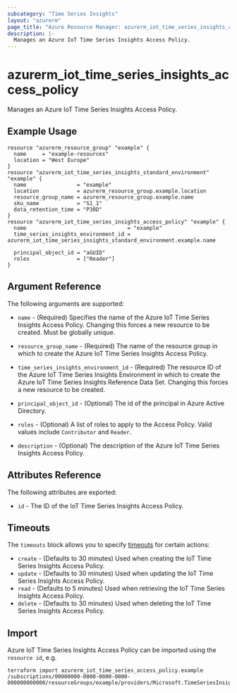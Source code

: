 ```yaml
---
subcategory: "Time Series Insights"
layout: "azurerm"
page_title: "Azure Resource Manager: azurerm_iot_time_series_insights_access_policy"
description: |-
  Manages an Azure IoT Time Series Insights Access Policy.
---
```


# azurerm_iot_time_series_insights_access_policy

Manages an Azure IoT Time Series Insights Access Policy.

## Example Usage

```hcl
resource "azurerm_resource_group" "example" {
  name     = "example-resources"
  location = "West Europe"
}
resource "azurerm_iot_time_series_insights_standard_environment" "example" {
  name                = "example"
  location            = azurerm_resource_group.example.location
  resource_group_name = azurerm_resource_group.example.name
  sku_name            = "S1_1"
  data_retention_time = "P30D"
}
resource "azurerm_iot_time_series_insights_access_policy" "example" {
  name                                = "example"
  time_series_insights_environment_id = azurerm_iot_time_series_insights_standard_environment.example.name

  principal_object_id = "aGUID"
  roles               = ["Reader"]
}
```

## Argument Reference

The following arguments are supported:

* `name` - (Required) Specifies the name of the Azure IoT Time Series Insights Access Policy. Changing this forces a new resource to be created. Must be globally unique.

* `resource_group_name` - (Required) The name of the resource group in which to create the Azure IoT Time Series Insights Access Policy.

* `time_series_insights_environment_id` - (Required) The resource ID of the Azure IoT Time Series Insights Environment in which to create the Azure IoT Time Series Insights Reference Data Set. Changing this forces a new resource to be created.

* `principal_object_id` - (Optional) The id of the principal in Azure Active Directory.

* `roles` - (Optional) A list of roles to apply to the Access Policy. Valid values include `Contributor` and `Reader`.

* `description` - (Optional) The description of the Azure IoT Time Series Insights Access Policy.

## Attributes Reference

The following attributes are exported:

* `id` - The ID of the IoT Time Series Insights Access Policy.

## Timeouts

The `timeouts` block allows you to specify [timeouts](https://www.terraform.io/docs/configuration/resources.html#timeouts) for certain actions:

* `create` - (Defaults to 30 minutes) Used when creating the IoT Time Series Insights Access Policy.
* `update` - (Defaults to 30 minutes) Used when updating the IoT Time Series Insights Access Policy.
* `read` - (Defaults to 5 minutes) Used when retrieving the IoT Time Series Insights Access Policy.
* `delete` - (Defaults to 30 minutes) Used when deleting the IoT Time Series Insights Access Policy.

## Import

Azure IoT Time Series Insights Access Policy can be imported using the `resource id`, e.g.

```shell
terraform import azurerm_iot_time_series_access_policy.example /subscriptions/00000000-0000-0000-0000-000000000000/resourceGroups/example/providers/Microsoft.TimeSeriesInsights/environments/environment1/accessPolicies/example
```
